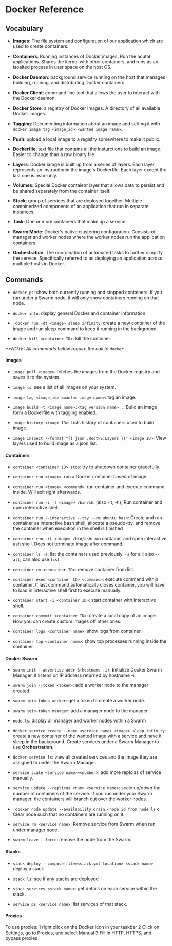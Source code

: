 # Docker Reference


## Vocabulary

- **Images**: The file system and configuration of our application which are used to create containers.

- **Containers**: Running instances of Docker images. Run the acutal applications. Shares the kernel with other containers, and runs as an isoalted process in user space on the host OS.

- **Docker Daemon**: background service running on the host that manages building, running, and distributing Docker containers. 

- **Docker Client**: command line tool that allows the user to interact with the Docker daemon.

- **Docker Store**: a registry of Docker Images. A directory of all available Docker images.

- **Tagging**: Documenting information about an image and setting it with `docker image tag <image_id> <wanted image name>`.

- **Push**: upload a local image to a registry somewhere to make it public.

- **Dockerfile**: text file that contains all the insturctions to build an image. Easier to change than a raw binary file. 

- **Layers**: Docker iamge is built up from a series of layers. Each layer represents an instrucitonin the image's Dockerfile. Each layer except the last one is read-only.

- **Volumes**: Special Docker contaienr layer that allows data to persist and be shared separately from the container itself.

- **Stack**: group of services that are deployed together. Multiple containerized components of an application that run in separate instances.

- **Task**: One or more containers that make up a service.

- **Swarm Mode**: Docker's native clustering configuration. Consists of manager and worker nodes where the worker nodes run the application containers.

- **Orchestration**: The coordination of automated tasks to further simplify the service. Specifically referred to as deploying an application across multiple hosts in Docker.


## Commands

- `docker ps`: show both currently running and stopped containers. If you run under a Swarm node, it will only show containers running on that node.

- `docker info`: display general Docker and container information.

- ` docker run -dt <image> sleep infinity`: create a new container of the image and run sleep command to keep it running in the background.

- `docker kill <container ID>`: kill the container.


*\*\*NOTE: All commands below require the call to `docker`*

#### Images

- `image pull <image>`: fetches the images from the Docker registry and saves it to the system.

- `image ls`: see a list of all images on your system.

- `image tag <image_id> <wanted image name>`: tag an image.

- `image build -t <image name>:<tag version name> .`: Build an image form a Dockerfile with tagging enabled.

- `image history <image ID>`: Lists history of containers used to build image.

- `image inspect --format "{{ json .RootFS.Layers }}" <image ID>`: View layers used to build image as a json list.

#### Containers

- `container <container ID> stop`: try to shutdown container gracefully.

- `container run <image>`: run a Docker container based of image.

- `container run <image> <command>`: run container and execute command inside. Will exit right afterwards.

- `container run -i -t <image> /bin/sh`: (also -it, -ti); Run container and open interactive shell

- `container run --interactive --tty --rm ubuntu bash`: Create and run container as interactive bash shell, allocate a pseudo-tty, and remove the container when execution in the shell is finished

- `container run -it <image> /bin/ash`: run container and open interactive ash shell. Does not terminate image after command.

- `container ls -a`: list the containers used previously. `-a` for all; also `--all`; can also use `list`

- `container rm <container ID>`: remove container from list.

- `container exec <container ID> <command>`: execute command within container. If last command automatically closes container, you will have to load in interactive shell first to execute manually.

- `container start -i <container ID>`: start container with interactive shell.

- `container commmit <container ID>`: create a local copy of an image. How you can create custom images off other ones.

- `container logs <container name>`: show logs from container.

- `container top <container name>`: show top processes running inside the container.

#### Docker Swarm

- `swarm init --advertise-addr $(hostname -i)`: Initialize Docker Swarm Manager. it listens on IP address returned by hostname -i.

- `swarm join --token <token>`: add a worker node to the manager created.

- `swarm join-token worker`: get a token to create a worker node.

- `swarm join-token manager`: add a manager node to the manager.

- `node ls`: display all manager and worker nodes within a Swarm

- `docker service create --name <service name> <image> sleep infinity`: create a new container of the wanted image with a service and have it sleep in the background. Create services under a Swarm Manager to use **Orchestration**.

- `docker service ls`: view all created services and the image they are assigned to under the Swarm Manager.

- `service scale <service name>=<number>`: add more replcias of service manually.

- `service update --replicas <num> <service name>`: scale up/down the number of containers of the service. If you run under your Swarm manager, the containers will branch out over the worker nodes.

- ` docker node update --availability drain <node id from node ls>`: Clear node such that no containers are running on it.

- `service rm <service name>`: Remove service from Swarm when run under manager node.

- `swarm leave --force`: remove the node from the Swarm.

#### Stacks

- `stack deploy --compose-file=<stack.yml location> <stack name>`: deploy a stack

- `stack ls`: see if any stacks are deployed

- `stack services <stack name>`: get details on each service within the stack.

- `service ps <service name>`: list services of that stack.

#### Proxies
To use proxies:
1 right click on the Docker icon in your taskbar
2 Click on Settings, go to Proxies, and select Manual
3 Fill in HTTP, HTTPS, and bypass proxies



